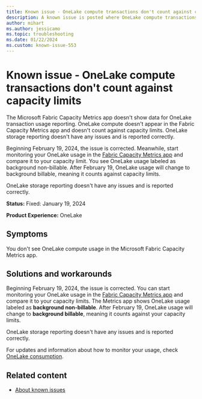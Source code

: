```yaml
---
title: Known issue - OneLake compute transactions don't count against capacity limits
description: A known issue is posted where OneLake compute transactions don't count against capacity limits
author: mihart
ms.author: jessicamo
ms.topic: troubleshooting 
ms.date: 01/22/2024
ms.custom: known-issue-553
---
```


# Known issue - OneLake compute transactions don't count against capacity limits

The Microsoft Fabric Capacity Metrics app doesn't show data for OneLake transaction usage reporting. OneLake compute doesn't appear in the Fabric Capacity Metrics app and doesn't count against capacity limits. OneLake storage reporting doesn't have any issues and is reported correctly.

Beginning February 19, 2024, the issue is corrected. Meanwhile, start monitoring your OneLake usage in the [Fabric Capacity Metrics app](/fabric/enterprise/metrics-app) and compare it to your capacity limit. You see OneLake usage labeled as background non-billable. After February 19, OneLake usage will change to background billable, meaning it counts against capacity limits.

OneLake storage reporting doesn't have any issues and is reported correctly.

**Status:** Fixed: January 19, 2024

**Product Experience:** OneLake

## Symptoms

You don't see OneLake compute usage in the Microsoft Fabric Capacity Metrics app.

## Solutions and workarounds

Beginning February 19, 2024, the issue is corrected. You can start monitoring your OneLake usage in the [Fabric Capacity Metrics app](/fabric/enterprise/metrics-app) and compare it to your capacity limits. The Metrics app shows OneLake usage labeled as **background non-billable**. After February 19, OneLake usage will change to **background billable**, meaning it counts against your capacity limits.

OneLake storage reporting doesn't have any issues and is reported correctly.

For updates and information about how to monitor your usage, check [OneLake consumption](/fabric/onelake/onelake-consumption).

## Related content

- [About known issues](https://support.fabric.microsoft.com/known-issues)
